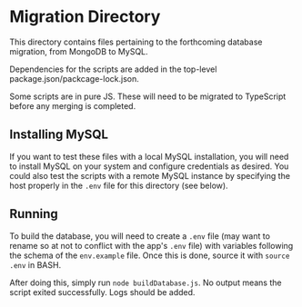 # Migration Directory

This directory contains files pertaining to the forthcoming database migration,
from MongoDB to MySQL.

Dependencies for the scripts are added in the top-level package.json/packcage-lock.json.

Some scripts are in pure JS. These will need to be migrated to TypeScript before any merging
is completed.

## Installing MySQL

If you want to test these files with a local MySQL installation,
you will need to install MySQL on your system and configure credentials
as desired. You could also test the scripts with a remote MySQL instance by specifying
the host properly in the `.env` file for this directory (see below).

## Running

To build the database, you will need to create a `.env` file (may want
to rename so at not to conflict with the app's `.env` file) with variables
following the schema of the `env.example` file.
Once this is done, source it with `source .env` in BASH.

After doing this, simply run `node buildDatabase.js`. No output means
the script exited successfully. Logs should be added.

